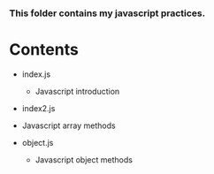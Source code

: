 ### This folder contains my javascript practices.

# Contents
- index.js
  - Javascript introduction
- index2.js
 - Javascript array methods

- object.js
  - Javascript object methods